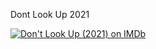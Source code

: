 Dont Look Up 2021

<span class="imdbRatingPlugin" data-user="ur147799638" data-title="tt11286314" data-style="p3"><a href="https://www.imdb.com/title/tt11286314/?ref_=plg_rt_1"><img src="https://ia.media-imdb.com/images/G/01/imdb/plugins/rating/images/imdb_37x18.png" alt=" Don't Look Up
(2021) on IMDb" />
</a></span><script>(function(d,s,id){var js,stags=d.getElementsByTagName(s)[0];if(d.getElementById(id)){return;}js=d.createElement(s);js.id=id;js.src="https://ia.media-imdb.com/images/G/01/imdb/plugins/rating/js/rating.js";stags.parentNode.insertBefore(js,stags);})(document,"script","imdb-rating-api");</script>
